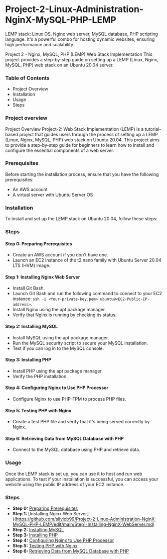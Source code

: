 # Project-2-Linux-Administration-NginX-MySQL-PHP-LEMP
LEMP stack: Linux OS, Nginx web server, MySQL database, PHP scripting language. It's a powerful combo for hosting dynamic websites, ensuring high performance and scalability.

Project 2 - Nginx, MySQL, PHP (LEMP) Web Stack Implementation
This project provides a step-by-step guide on setting up a LEMP (Linux, Nginx, MySQL, PHP) web stack on an Ubuntu 20.04 server.

### Table of Contents
- Project Overview
- Installation
- Usage
- Steps

### Project overview  
Project Overview
Project-2: Web Stack Implementation (LEMP) is a tutorial-based project that guides users through the process of setting up a LEMP (Linux, Nginx, MySQL, PHP) web stack on Ubuntu 20.04. This project aims to provide a step-by-step guide for beginners to learn how to install and configure the essential components of a web server.

### Prerequisites
Before starting the installation process, ensure that you have the following prerequisites:  

- An AWS account
- A virtual server with Ubuntu Server OS  

### Installation
To install and set up the LEMP stack on Ubuntu 20.04, follow these steps:

### Steps

#### Step 0: Preparing Prerequisites
- Create an AWS account if you don't have one.
- Launch an EC2 instance of the t2.nano family with Ubuntu Server 20.04 LTS (HVM) image.

#### Step 1: Installing Nginx Web Server
- Install Git Bash.
- Launch Git Bash and run the following command to connect to your EC2 instance: `ssh -i <Your-private-key.pem> ubuntu@<EC2-Public-IP-address>`.
- Install Nginx using the apt package manager.
- Verify that Nginx is running by checking its status.

#### Step 2: Installing MySQL
- Install MySQL using the apt package manager.
- Run the MySQL security script to secure your MySQL installation.
- Test if you can log in to the MySQL console.

#### Step 3: Installing PHP
- Install PHP using the apt package manager.
- Verify the PHP installation.

#### Step 4: Configuring Nginx to Use PHP Processor
- Configure Nginx to use PHP-FPM to process PHP files.

#### Step 5: Testing PHP with Nginx
- Create a test PHP file and verify that it's being served correctly by Nginx.

#### Step 6: Retrieving Data from MySQL Database with PHP
- Connect to the MySQL database using PHP and retrieve data.

### Usage
Once the LEMP stack is set up, you can use it to host and run web applications. To test if your installation is successful, you can access your website using the public IP address of your EC2 instance.

### Steps

- **Step 0:** [Preparing Prerequisites](https://github.com/silviob99/Project-2-Linux-Administration-NginX-MySQL-PHP-LEMP/blob/main/Step0-Preparing-Prerequisits.md)
- **Step 1:** [Installing Nginx Web Server]((https://github.com/silviob99/Project-2-Linux-Administration-NginX-MySQL-PHP-LEMP/edit/main/Step1-Installing-NginX-WebServer.md)
- **Step 2:** [Installing MySQL](https://github.com/silviob99/Project-2-Linux-Administration-NginX-MySQL-PHP-LEMP/blob/main/Step2-Installing-MySQL.md)
- **Step 3:** [Installing PHP](https://github.com/silviob99/Project-2-Linux-Administration-NginX-MySQL-PHP-LEMP/blob/main/Step3-Installing-PHP.md)
- **Step 4:** [Configuring Nginx to Use PHP Processor](https://github.com/silviob99/Project-2-Linux-Administration-NginX-MySQL-PHP-LEMP/blob/main/Step4-Configuring-NginX-to-use-PHP_Processor.md)
- **Step 5:** [Testing PHP with Nginx](https://github.com/silviob99/Project-2-Linux-Administration-NginX-MySQL-PHP-LEMP/blob/main/Step5-Testing-PHP-with-NginX.md)
- **Step 6:** [Retrieving Data from MySQL Database with PHP](https://github.com/silviob99/Project-2-Linux-Administration-NginX-MySQL-PHP-LEMP/blob/main/Step6-Retrieving-data-from-MySQL-database-with-PHP.md)
